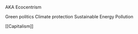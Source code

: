 AKA Ecocentrism

Green politics 
Climate protection 
Sustainable Energy 
Pollution 

[[Capitalism]]
